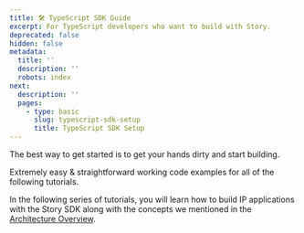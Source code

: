 ```yaml
---
title: 🛠️ TypeScript SDK Guide
excerpt: For TypeScript developers who want to build with Story.
deprecated: false
hidden: false
metadata:
  title: ''
  description: ''
  robots: index
next:
  description: ''
  pages:
    - type: basic
      slug: typescript-sdk-setup
      title: TypeScript SDK Setup
---
```

The best way to get started is to get your hands dirty and start building.

<Cards columns={1}>
  <Card title="Working Code Examples" href="https://github.com/storyprotocol/typescript-tutorial" icon="fa-thumbs-up" iconColor="#51af51" target="_blank">
    Extremely easy & straightforward working code examples for all of the following tutorials.
  </Card>
</Cards>

In the following series of tutorials, you will learn how to build IP applications with the Story SDK along with the concepts we mentioned in the [Architecture Overview](doc:overview).